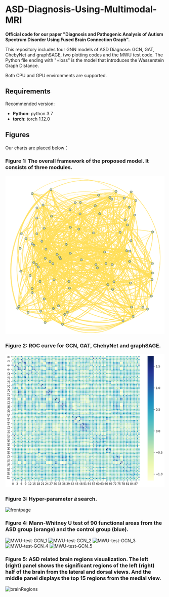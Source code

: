 # ASD-Diagnosis-Using-Multimodal-MRI

**Official code for our paper "Diagnosis and Pathogenic Analysis of Autism Spectrum Disorder Using Fused Brain Connection Graph".**

This repository includes four GNN models of ASD Diagnose: GCN, GAT, ChebyNet and graphSAGE, two plotting codes and the MWU test code. The Python file ending with "+loss" is the model that introduces the Wasserstein Graph Distance.

Both CPU and GPU environments are supported.

## Requirements

Recommended version:

* **Python**: python 3.7 
* **torch**: torch 1.12.0

## Figures

Our charts are placed below：
### Figure 1: The overall framework of the proposed model. It consists of three modules.

<img src="./figures/dti.png" alt="frontpage" width="650"/>

### Figure 2: ROC curve for GCN, GAT, ChebyNet and graphSAGE.

<img src="./figures/fmri.png" alt="frontpage" width="650"/>

### Figure 3: Hyper-parameter 𝑎 search.
<img src="./figures/framework.png" alt="frontpage" width="650"/>

### Figure 4: Mann-Whitney U test of 90 functional areas from the ASD group (orange) and the control group (blue).
![MWU-test-GCN_1](https://github.com/lobster2023/ASD-Diagnose-with-GNNs/assets/133120607/4fbd633c-9366-457b-924a-0589ed6d447c)
![MWU-test-GCN_2](https://github.com/lobster2023/ASD-Diagnose-with-GNNs/assets/133120607/3605a8f5-fa6d-4443-9f98-d5638ebc7351)
![MWU-test-GCN_3](https://github.com/lobster2023/ASD-Diagnose-with-GNNs/assets/133120607/136488c0-9612-4024-b685-49dbce649a06)
![MWU-test-GCN_4](https://github.com/lobster2023/ASD-Diagnose-with-GNNs/assets/133120607/bd5a710e-1ce1-4d5b-b963-1f92d62aff64)
![MWU-test-GCN_5](https://github.com/lobster2023/ASD-Diagnose-with-GNNs/assets/133120607/fa2d719f-e414-44e6-aa0e-65fb90183876)

### Figure 5: ASD related brain regions visualization. The left (right) panel shows the significant regions of the left (right) half of the brain from the lateral and dorsal views. And the middle panel displays the top 15 regions from the medial view.
![brainRegions](https://github.com/lobster2023/ASD-Diagnose-with-GNNs/assets/133120607/a767db45-88b7-40c0-bc43-e683d09293a9)










